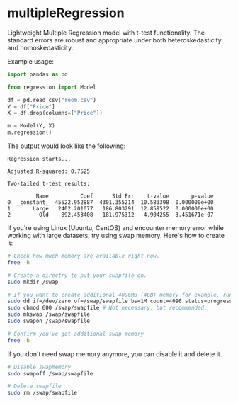 # multipleRegression
Lightweight Multiple Regression model with t-test functionality.
The standard errors are robust and appropriate under both heteroskedasticity and homoskedasticity.


Example usage:

```python
import pandas as pd

from regression import Model

df = pd.read_csv("room.csv")
Y = df["Price"]
X = df.drop(columns=["Price"])

m = Model(Y, X)
m.regression()
```

The output would look like the following:
```
Regression starts... 

Adjusted R-squared: 0.7525

Two-tailed t-test results:

         Name          Coef      Std Err    t-value       p-value
0  _constant_  45522.952887  4301.355214  10.583398  0.000000e+00
1       Large   2402.201077   186.803291  12.859522  0.000000e+00
2         Old   -892.453408   181.975312  -4.904255  3.451671e-07
```

If you're using Linux (Ubuntu, CentOS) and encounter memory error while working with large datasets, try using swap memory. Here's how to create it:
```bash
# Check how much memory are available right now.
free -h 

# Create a directry to put your swapfile on.
sudo mkdir /swap

# If you want to create additional 4096MB (4GB) memory for example, run the following:
sudo dd if=/dev/zero of=/swap/swapfile bs=1M count=4096 status=progress
sudo chmod 600 /swap/swapfile # Not necessary, but recommended.
sudo mkswap /swap/swapfile
sudo swapon /swap/swapfile

# Confirm you've got additional swap memory
free -h 
```


If you don't need swap memory anymore, you can disable it and delete it.
```bash
# Disable swapmemory
sudo swapoff /swap/swapfile

# Delete swapfile
sudo rm /swap/swapfile
```

